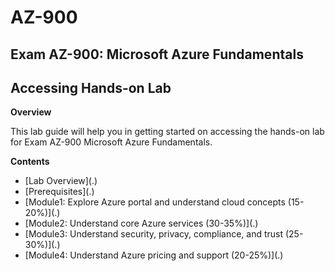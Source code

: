# AZ-900

## Exam AZ-900: Microsoft Azure Fundamentals

## Accessing Hands-on Lab

**Overview**

This lab guide will help you in getting started on accessing the hands-on lab for Exam AZ-900 Microsoft Azure Fundamentals.

**Contents**
 
 * [Lab Overview](.\)
 * [Prerequisites](.\)
 * [Module1: Explore Azure portal and understand cloud concepts (15-20%)](.\)
 * [Module2: Understand core Azure services (30-35%)](.\)
 * [Module3: Understand security, privacy, compliance, and trust (25-30%)](.\)
 * [Module4: Understand Azure pricing and support (20-25%)](.\)
